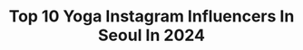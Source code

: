 ---
title: Top 10 Yoga Instagram Influencers In Seoul In 2024
description: >-
  Find top yoga Instagram influencers in Seoul in 2024. Most popular hashtags: #yoga #korea #seoul.
platform: Instagram
hits: 5
text_top: Analyze the top-rated Instagram accounts on inBeat.
text_bottom: inBeat has 5 Instagram influencers like this in Seoul, South Korea for you to contact.
profiles:
  - username: "dear.abby_"
    fullname: >-
      Find your mood : 혜 영
    bio: >-
      #혜영x숙소 #exhibitionstory_findurmood 문의 : 오픈카카오톡 #파인드유어무드 [위로:will be fine] 액자판매 링크 ⬇️
    location: "South Korea"
    followers: 5435
    engagement: 502
    commentsToLikes: 0.097723
    id: ck6twwj1lui7a0j716asv5dwi
    verified: false
    hashtags: "#saturdaysmag, #moodyfilm, #shootonfilm, #profilepictures"
  - username: "natural.sky.c"
    fullname: >-
      
    bio: >-
      💑 #두두부부 with @spontaneous_yang 📚책 #행복해지는법을아무도가르쳐주지않아서 🔥Triple Crown of Hiking 🌲백두대간동계종주 2020, 백두대간하계종주 2020 🌷kolonsport Ambassador
    location: "South Korea"
    followers: 3363
    engagement: 1050
    commentsToLikes: 0.023129
    id: ck6u4mx164mwe0j715rohbpbr
    verified: false
    hashtags: "#kolonsport, #womenwhohike, #thruhiker, #hiking"
  - username: "2so_k"
    fullname: >-
      소리쌤ღ
    bio: >-
      ✨ pilates & yoga
    location: "South Korea"
    followers: 149449
    engagement: 170
    commentsToLikes: 0.015214
    id: ck0u674vt12it0i19umkvwg62
    verified: false
    hashtags: "#dorosibeach, #planj, #bubblelime, #ootd"
  - username: "hyehwa_elin"
    fullname: >-
      혜화동엘린 윤재원
    bio: >-
      Season2
    location: "South Korea"
    followers: 100505
    engagement: 357
    commentsToLikes: 0.015051
    id: ck13ayw3bsuzp0i198i43shxn
    verified: false
    hashtags: "#biehler, #smith, #captainmarvel, #cyclinggirl"
  - username: "da_yeon_flower"
    fullname: >-
      쇼호스트 윤다연 🇰🇷
    bio: >-
      운동하는 프로 N잡러💗
    location: "South Korea"
    followers: 41610
    engagement: 56
    commentsToLikes: 0.044872
    id: ck5hpahprr14j0i118q45ubxg
    verified: false
    hashtags: "#korea, #3c, #f4f, #fitness"
  - username: "foodieonfleek"
    fullname: >-
      Skyler Lee
    bio: >-
      ✨I’m here for food & good times 😌✨ 💜#BTSarmy 🧘🏻‍♀️I also teach yoga 🙏🏼 🎬 17 followers on TikTok🕺🏻 ✈️TRAVEL w/ me or let’s collab!👇🏼
    location: "South Korea"
    followers: 138611
    engagement: 46
    commentsToLikes: 0.013686
    id: ck0w4lus5z7zk0i19j9l7wa4c
    verified: false
    hashtags: "#korea, #ad, #bt21, #omakasebygino"
  - username: "kathy0805"
    fullname: >-
      
    bio: >-
      Yoga 엄마 Mummy 👶🏻 ❤️ 모든 문의는 DM 또는 이메일 kathy0805yoga@gmail.com 🤸🏻‍♂️
    location: "South Korea"
    followers: 239623
    engagement: 160
    commentsToLikes: 0.020238
    id: ck134i171wiu70i195xjz63fw
    verified: false
    hashtags: "#tofu, #bohemianislandspring2020, #bohemianisland, #stayhome"
  - username: "2so_k"
    fullname: >-
      소리쌤ღ
    bio: >-
      ✨ pilates & yoga
    location: "South Korea"
    followers: 149449
    engagement: 170
    commentsToLikes: 0.015214
    id: ck0u674vt12it0i19umkvwg62
    verified: false
    hashtags: "#dorosibeach, #planj, #bubblelime, #ootd"
  - username: "yuju_connect"
    fullname: >-
      YOGA Instructor Lee Yuju
    bio: >-
      🔺요가움 송파 5호선 방이역 📞02-400-4550 💬yogaum 🔺요가움 덕수궁 디팰리스 스포츠클럽 📞02-582-0045 💬디팰리스 스포츠클럽 🔺요가움 압구정 피트니스 더원 📞02-6925-6669 💬피트니스더원 ⬇️YOGAUM homme 수강신청
    location: "South Korea"
    followers: 50687
    engagement: 155
    commentsToLikes: 0.012650
    id: ck5zjwcnridmf0i14b6ojtkki
    verified: false
    hashtags: "#yogaum, #andar, #yoga, #sweat"
  - username: "fit_hyunjin"
    fullname: >-
      Park, Hyun Jin
    bio: >-
      •차의과학대학교 통합의학대학원 석사중 •NCSA-CPT(미국체력관리학회 공인퍼스널트레이너) •Yoga & Meditation RYS200 in India(AYM국제요가강사) •Musclemania Universe Ms. Bikini 1위 / 동양인 최초 Model 3위
    location: "South Korea"
    followers: 50221
    engagement: 380
    commentsToLikes: 0.027321
    id: ck8t1chjsv8m60j78k79wjssg
    verified: false
    hashtags: "#maxq, #selfie, #goodnight, #sweethome"
---